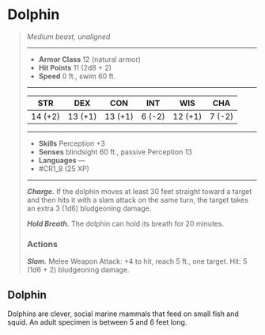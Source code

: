 # Dolphin
>*Medium beast, unaligned*
>___
>- **Armor Class** 12 (natural armor)
>- **Hit Points** 11 (2d8 + 2)
>- **Speed** 0 ft., swim 60 ft.
>___
>|STR|DEX|CON|INT|WIS|CHA|
>|:---:|:---:|:---:|:---:|:---:|:---:|
>|14 (+2)|13 (+1)|13 (+1)|6 (-2)|12 (+1)|7 (-2)|
>___
>- **Skills** Perception +3
>- **Senses** blindsight 60 ft., passive Perception 13
>- **Languages** —
>- #CR1_8 (25 XP)
>___
>***Charge.*** If the dolphin moves at least 30 feet straight toward a target and then hits it with a slam attack on the same turn, the target takes an extra 3 (1d6) bludgeoning damage.  
>
>***Hold Breath.*** The dolphin can hold its breath for 20 minutes.  
>
>### Actions
>***Slam.*** Melee Weapon Attack: +4 to hit, reach 5 ft., one target. Hit: 5 (1d6 + 2) bludgeoning damage.

## Dolphin

Dolphins are clever, social marine mammals that feed on small fish and squid. An adult specimen is between 5 and 6 feet long.
